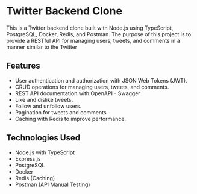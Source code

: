 # Twitter Backend Clone

This is a Twitter backend clone built with Node.js using TypeScript, PostgreSQL, Docker, Redis, and Postman. The purpose of this project is to provide a RESTful API for managing users, tweets, and comments in a manner similar to the Twitter

## Features

* User authentication and authorization with JSON Web Tokens (JWT).
* CRUD operations for managing users, tweets, and comments.
* REST API documentation with OpenAPI - Swagger
* Like and dislike tweets.
* Follow and unfollow users.
* Pagination for tweets and comments.
* Caching with Redis to improve performance.

## Technologies Used

* Node.js with TypeScript
* Express.js
* PostgreSQL
* Docker
* Redis (Caching)
* Postman (API Manual Testing)
